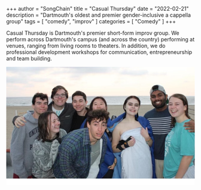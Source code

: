 +++
author = "SongChain"
title = "Casual Thursday"
date = "2022-02-21"
description = "Dartmouth's oldest and premier gender-inclusive a cappella group"
tags = [
    "comedy",
    "improv"
]
categories = [
    "Comedy"
]
+++

Casual Thursday is Dartmouth's premier short-form improv group. We perform across Dartmouth's campus (and across the country) performing at venues, ranging from living rooms to theaters. In addition, we do professional development workshops for communication, entrepreneurship and team building.

![Casual Thursday](/p/casual-thursday/img/casual-thursday.png)
